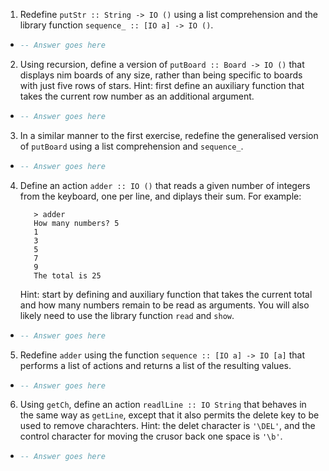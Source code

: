 1. Redefine `putStr :: String -> IO ()` using a list comprehension and the library function `sequence_ :: [IO a] -> IO ()`.

  * ```haskell
    -- Answer goes here
    ```

2. Using recursion, define a version of `putBoard :: Board -> IO ()` that displays nim boards of any size, rather than being specific to boards with just five rows of stars. Hint: first define an auxiliary function that takes the current row number as an additional argument.

  * ```haskell
    -- Answer goes here
    ```

3. In a similar manner to the first exercise, redefine the generalised version of `putBoard` using a list comprehension and `sequence_`.

  * ```haskell
    -- Answer goes here
    ```

4. Define an action `adder :: IO ()` that reads a given number of integers from the keyboard, one per line, and diplays their sum. For example:

          > adder
          How many numbers? 5
          1
          3
          5
          7
          9
          The total is 25

    Hint: start by defining and auxiliary function that takes the current total and how many numbers remain to be read as arguments. You will also likely need to use the library function `read` and `show`.


  * ```haskell
    -- Answer goes here
    ```

5. Redefine `adder` using the function `sequence :: [IO a] -> IO [a]` that performs a list of actions and returns a list of the resulting values.

  * ```haskell
    -- Answer goes here
    ```

6. Using `getCh`, define an action `readlLine :: IO String` that behaves in the same way as `getLine`, except that it also permits the delete key to be used to remove charachters. Hint: the delet character is `'\DEL'`, and the control character for moving the crusor back one space is `'\b'`.

  * ```haskell
    -- Answer goes here
    ```

